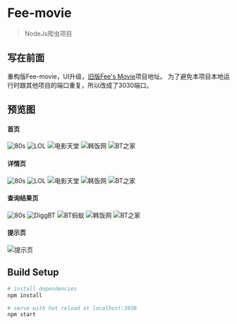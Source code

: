 # Fee-movie

>NodeJs爬虫项目

## 写在前面
重构版Fee-movie，UI升级，[旧版Fee's Movie](https://github.com/Fee-ing/Fee-movie1.0)项目地址。 为了避免本项目本地运行时跟其他项目的端口重复，所以改成了3030端口。

## 预览图
#### 首页
![80s](https://github.com/Fee-ing/previewImages/blob/master/Fee-movie2.0/home1.png)
![LOL](https://github.com/Fee-ing/previewImages/blob/master/Fee-movie2.0/home2.png)
![电影天堂](https://github.com/Fee-ing/previewImages/blob/master/Fee-movie2.0/home3.png)
![韩饭网](https://github.com/Fee-ing/previewImages/blob/master/Fee-movie2.0/home4.png)
![BT之家](https://github.com/Fee-ing/previewImages/blob/master/Fee-movie2.0/home5.png)
#### 详情页
![80s](https://github.com/Fee-ing/previewImages/blob/master/Fee-movie2.0/detail1.png)
![LOL](https://github.com/Fee-ing/previewImages/blob/master/Fee-movie2.0/detail2.png)
![电影天堂](https://github.com/Fee-ing/previewImages/blob/master/Fee-movie2.0/detail3.png)
![韩饭网](https://github.com/Fee-ing/previewImages/blob/master/Fee-movie2.0/detail4.png)
![BT之家](https://github.com/Fee-ing/previewImages/blob/master/Fee-movie2.0/detail5.png)
#### 查询结果页
![80s](https://github.com/Fee-ing/previewImages/blob/master/Fee-movie2.0/result1.png)
![DiggBT](https://github.com/Fee-ing/previewImages/blob/master/Fee-movie2.0/result2.png)
![BT蚂蚁](https://github.com/Fee-ing/previewImages/blob/master/Fee-movie2.0/result3.png)
![韩饭网](https://github.com/Fee-ing/previewImages/blob/master/Fee-movie2.0/result4.png)
![BT之家](https://github.com/Fee-ing/previewImages/blob/master/Fee-movie2.0/result5.png)
#### 提示页
![提示页](https://github.com/Fee-ing/previewImages/blob/master/Fee-movie2.0/tip.png)

## Build Setup

``` bash
# install dependencies
npm install

# serve with hot reload at localhost:3030
npm start
